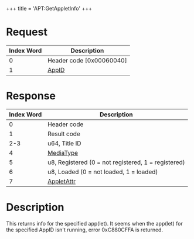 +++
title = 'APT:GetAppletInfo'
+++

# Request

| Index Word | Description                                    |
|------------|------------------------------------------------|
| 0          | Header code \[0x00060040\]                     |
| 1          | [AppID](NS_and_APT_Services#AppIDs "wikilink") |

# Response

| Index Word | Description                                             |
|------------|---------------------------------------------------------|
| 0          | Header code                                             |
| 1          | Result code                                             |
| 2-3        | u64, Title ID                                           |
| 4          | [MediaType](Filesystem_services#MediaType "wikilink")   |
| 5          | u8, Registered (0 = not registered, 1 = registered)     |
| 6          | u8, Loaded (0 = not loaded, 1 = loaded)                 |
| 7          | [AppletAttr](NS_and_APT_Services#AppletAttr "wikilink") |

# Description

This returns info for the specified app(let). It seems when the app(let)
for the specified AppID isn't running, error 0xC880CFFA is returned.